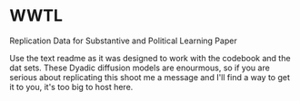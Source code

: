 # WWTL
Replication Data for Substantive and Political Learning Paper

Use the text readme as it was designed to work with the codebook and the dat sets. These Dyadic diffusion models are enourmous, so if you are serious about replicating this shoot me a message and I'll find a way to get it to you, it's too big to host here. 
